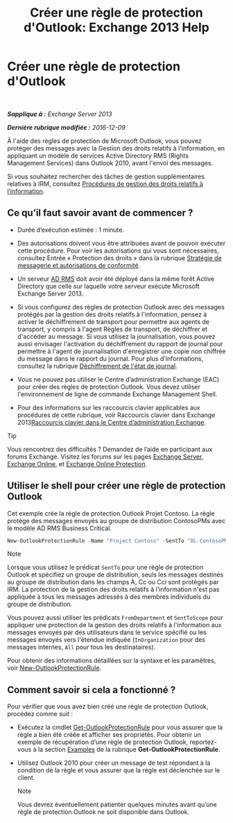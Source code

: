 ﻿---
title: "Créer une règle de protection d'Outlook: Exchange 2013 Help"
TOCTitle: Créer une règle de protection d'Outlook
ms:assetid: da64750d-faaf-44de-ad8c-888eba7fbdbf
ms:mtpsurl: https://technet.microsoft.com/fr-fr/library/Dd638196(v=EXCHG.150)
ms:contentKeyID: 50479326
ms.date: 04/24/2018
mtps_version: v=EXCHG.150
ms.translationtype: HT
---

# Créer une règle de protection d'Outlook

 

_**Sapplique à :** Exchange Server 2013_

_**Dernière rubrique modifiée :** 2016-12-09_

À l'aide des règles de protection de Microsoft Outlook, vous pouvez protéger des messages avec la Gestion des droits relatifs à l'information, en appliquant un modèle de services Active Directory RMS (Rights Management Services) dans Outlook 2010, avant l'envoi des messages.

Si vous souhaitez rechercher des tâches de gestion supplémentaires relatives à IRM, consultez [Procédures de gestion des droits relatifs à l’information](information-rights-management-procedures-exchange-2013-help.md).

## Ce qu’il faut savoir avant de commencer ?

  - Durée d’exécution estimée : 1 minute.

  - Des autorisations doivent vous être attribuées avant de pouvoir exécuter cette procédure. Pour voir les autorisations qui vous sont nécessaires, consultez Entrée « Protection des droits » dans la rubrique [Stratégie de messagerie et autorisations de conformité](messaging-policy-and-compliance-permissions-exchange-2013-help.md).

  - Un serveur [AD RMS](https://technet.microsoft.com/fr-fr/library/hh831364.aspx) doit avoir été déployé dans la même forêt Active Directory que celle sur laquelle votre serveur exécute Microsoft Exchange Server 2013.

  - Si vous configurez des règles de protection Outlook avec des messages protégés par la gestion des droits relatifs à l'information, pensez à activer le déchiffrement de transport pour permettre aux agents de transport, y compris à l'agent Règles de transport, de déchiffrer et d'accéder au message. Si vous utilisez la journalisation, vous pouvez aussi envisager l'activation du déchiffrement du rapport de journal pour permettre à l'agent de journalisation d'enregistrer une copie non chiffrée du message dans le rapport du journal. Pour plus d'informations, consultez la rubrique [Déchiffrement de l'état de journal](journal-report-decryption-exchange-2013-help.md).

  - Vous ne pouvez pas utiliser le Centre d’administration Exchange (EAC) pour créer des règles de protection Outlook. Vous devez utiliser l'environnement de ligne de commande Exchange Management Shell.

  - Pour des informations sur les raccourcis clavier applicables aux procédures de cette rubrique, voir Raccourcis clavier dans Exchange 2013[Raccourcis clavier dans le Centre d’administration Exchange](keyboard-shortcuts-in-the-exchange-admin-center-exchange-online-protection-help.md).

> [!TIP]
> Vous rencontrez des difficultés ? Demandez de l’aide en participant aux forums Exchange. Visitez les forums sur les pages <a href="https://go.microsoft.com/fwlink/p/?linkid=60612">Exchange Server</a>, <a href="https://go.microsoft.com/fwlink/p/?linkid=267542">Exchange Online</a>, et <a href="https://go.microsoft.com/fwlink/p/?linkid=285351">Exchange Online Protection</a>.


## Utiliser le shell pour créer une règle de protection Outlook

Cet exemple crée la règle de protection Outlook Projet Contoso. La règle protège des messages envoyés au groupe de distribution ContosoPMs avec le modèle AD RMS Business Critical.

```powershell
New-OutlookProtectionRule -Name "Project Contoso" -SentTo "DL-ContosoPMs@contoso.com" -ApplyRightsProtectionTemplate "Business Critical"
```

> [!NOTE]
> Lorsque vous utilisez le prédicat <code>SentTo</code> pour une règle de protection Outlook et spécifiez un groupe de distribution, seuls les messages destinés au groupe de distribution dans les champs À, Cc ou Cci sont protégés par IRM. La protection de la gestion des droits relatifs à l'information n'est pas appliquée à tous les messages adressés à des membres individuels du groupe de distribution.


Vous pouvez aussi utiliser les prédicats `FromDepartment` et `SentToScope` pour appliquer une protection de la gestion des droits relatifs à l'information aux messages envoyés par des utilisateurs dans le service spécifié ou les messages envoyés vers l'étendue indiquée (`InOrganization` pour des messages internes, `All` pour tous les destinataires).

Pour obtenir des informations détaillées sur la syntaxe et les paramètres, voir [New-OutlookProtectionRule](https://technet.microsoft.com/fr-fr/library/dd298182\(v=exchg.150\)).

## Comment savoir si cela a fonctionné ?

Pour vérifier que vous avez bien créé une règle de protection Outlook, procédez comme suit :

  - Exécutez la cmdlet [Get-OutlookProtectionRule](https://technet.microsoft.com/fr-fr/library/dd298004\(v=exchg.150\)) pour vous assurer que la règle a bien été créée et afficher ses propriétés. Pour obtenir un exemple de récupération d’une règle de protection Outlook, reportez-vous à la section [Examples](https://technet.microsoft.com/fr-fr/dd298004\(exchg.150\)#examples) de la rubrique **Get-OutlookProtectionRule**.

  - Utilisez Outlook 2010 pour créer un message de test répondant à la condition de la règle et vous assurer que la règle est déclenchée sur le client.
    
    > [!NOTE]
    > Vous devrez éventuellement patienter quelques minutes avant qu’une règle de protection Outlook ne soit disponible dans Outlook.

